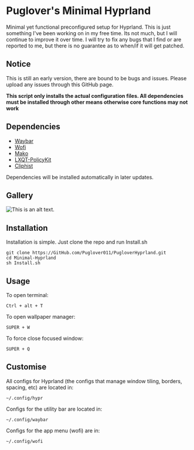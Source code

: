 # Puglover's Minimal Hyprland

Minimal yet functional preconfigured setup for Hyprland. This is just something I've been working on in my free time. Its not much, but I will continue to improve it over time. I will try to fix any bugs that I find or are reported to me, but there is no guarantee as to when/if it will get patched.



## Notice
This is still an early version, there are bound to be bugs and issues. Please upload any issues through this GitHub page.

**This script only installs the actual configuration files. All dependencies must be installed through other means otherwise core functions may not work**


## Dependencies

* [Waybar](https://github.com/Alexays/Waybar)
* [Wofi](https://github.com/SimplyCEO/wofi)
* [Mako](https://github.com/emersion/mako)
* [LXQT-PolicyKit](https://github.com/lxqt/lxqt-policykit)
* [Cliphist](https://github.com/sentriz/cliphist)

Dependencies will be installed automatically in later updates.

## Gallery

![This is an alt text.](/image/sample.webp "This is a sample image.")

## Installation

Installation is simple. Just clone the repo and run Install.sh
```shell
git clone https://GitHub.com/Puglover011/PugloverHyprland.git
cd Minimal-Hyprland
sh Install.sh
```

## Usage
To open terminal:
```keystroke
Ctrl + alt + T 
```       
To open wallpaper manager:
````keystroke
SUPER + W
````
To force close focused window:
````keystroke
SUPER + Q
````

## Customise
All configs for Hyprland (the configs that manage window tiling, borders, spacing, etc) are located in:
````Directory
~/.config/hypr
````
Configs for the utility bar are located in:
````Directory
~/.config/waybar
````
Configs for the app menu (wofi) are in:
````Directory
~/.config/wofi

````
